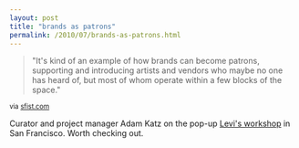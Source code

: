 ```yaml
---
layout: post
title: "brands as patrons"
permalink: /2010/07/brands-as-patrons.html
---
```


<blockquote><p>&quot;It&#39;s kind of an example of how brands can become patrons, supporting and introducing artists and vendors who maybe no one has heard of, but most of whom operate within a few blocks of the space.&quot;</p></blockquote>

<p><small>via <a href="http://sfist.com/2010/07/09/the_levis_thing_on_valencia_not_as.php">sfist.com</a></small></p>

<p>Curator and project manager Adam Katz on the pop-up <a href="http://workshops.levi.com/">Levi&#39;s workshop</a> in San Francisco.  Worth checking out.</p>


